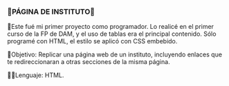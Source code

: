 ### 🏫PÁGINA DE INSTITUTO🏫

🙌Este fué mi primer proyecto como programador. Lo realicé en el primer curso de la FP de DAM, y el uso de tablas era el principal contenido. Sólo programé con HTML, el estilo se aplicó con CSS embebido.

👀Objetivo: Replicar una página web de un instituto, incluyendo enlaces que te redireccionaran a otras secciones de la misma página.

🧑‍💻Lenguaje: HTML.
